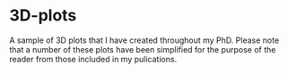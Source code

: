 # 3D-plots
A sample of 3D plots that I have created throughout my PhD. Please note that a number of these plots have been simplified for the purpose of the reader from those included in my pulications.

